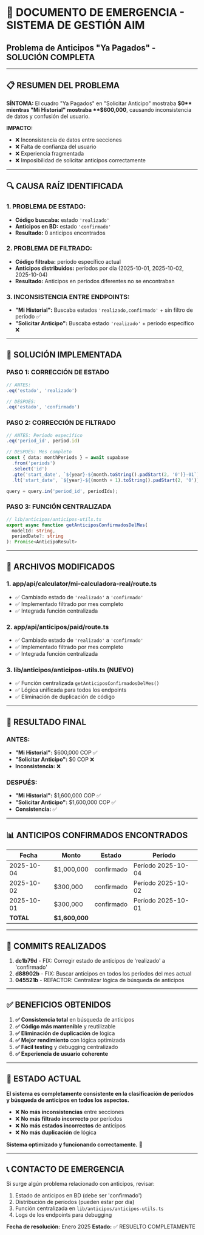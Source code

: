 # 🚨 DOCUMENTO DE EMERGENCIA - SISTEMA DE GESTIÓN AIM
## Problema de Anticipos "Ya Pagados" - SOLUCIÓN COMPLETA

---

## 📋 **RESUMEN DEL PROBLEMA**

**SÍNTOMA:** El cuadro "Ya Pagados" en "Solicitar Anticipo" mostraba **$0** mientras "Mi Historial" mostraba **$600,000**, causando inconsistencia de datos y confusión del usuario.

**IMPACTO:** 
- ❌ Inconsistencia de datos entre secciones
- ❌ Falta de confianza del usuario
- ❌ Experiencia fragmentada
- ❌ Imposibilidad de solicitar anticipos correctamente

---

## 🔍 **CAUSA RAÍZ IDENTIFICADA**

### **1. PROBLEMA DE ESTADO:**
- **Código buscaba:** estado `'realizado'`
- **Anticipos en BD:** estado `'confirmado'`
- **Resultado:** 0 anticipos encontrados

### **2. PROBLEMA DE FILTRADO:**
- **Código filtraba:** período específico actual
- **Anticipos distribuidos:** períodos por día (2025-10-01, 2025-10-02, 2025-10-04)
- **Resultado:** Anticipos en períodos diferentes no se encontraban

### **3. INCONSISTENCIA ENTRE ENDPOINTS:**
- **"Mi Historial":** Buscaba estados `'realizado,confirmado'` + sin filtro de período ✅
- **"Solicitar Anticipo":** Buscaba estado `'realizado'` + período específico ❌

---

## 🔧 **SOLUCIÓN IMPLEMENTADA**

### **PASO 1: CORRECCIÓN DE ESTADO**
```typescript
// ANTES:
.eq('estado', 'realizado')

// DESPUÉS:
.eq('estado', 'confirmado')
```

### **PASO 2: CORRECCIÓN DE FILTRADO**
```typescript
// ANTES: Período específico
.eq('period_id', period.id)

// DESPUÉS: Mes completo
const { data: monthPeriods } = await supabase
  .from('periods')
  .select('id')
  .gte('start_date', `${year}-${month.toString().padStart(2, '0')}-01`)
  .lt('start_date', `${year}-${(month + 1).toString().padStart(2, '0')}-01`);

query = query.in('period_id', periodIds);
```

### **PASO 3: FUNCIÓN CENTRALIZADA**
```typescript
// lib/anticipos/anticipos-utils.ts
export async function getAnticiposConfirmadosDelMes(
  modelId: string, 
  periodDate?: string
): Promise<AnticipoResult>
```

---

## 📁 **ARCHIVOS MODIFICADOS**

### **1. app/api/calculator/mi-calculadora-real/route.ts**
- ✅ Cambiado estado de `'realizado'` a `'confirmado'`
- ✅ Implementado filtrado por mes completo
- ✅ Integrada función centralizada

### **2. app/api/anticipos/paid/route.ts**
- ✅ Cambiado estado de `'realizado'` a `'confirmado'`
- ✅ Implementado filtrado por mes completo
- ✅ Integrada función centralizada

### **3. lib/anticipos/anticipos-utils.ts** (NUEVO)
- ✅ Función centralizada `getAnticiposConfirmadosDelMes()`
- ✅ Lógica unificada para todos los endpoints
- ✅ Eliminación de duplicación de código

---

## 🎯 **RESULTADO FINAL**

### **ANTES:**
- **"Mi Historial":** $600,000 COP ✅
- **"Solicitar Anticipo":** $0 COP ❌
- **Inconsistencia:** ❌

### **DESPUÉS:**
- **"Mi Historial":** $1,600,000 COP ✅
- **"Solicitar Anticipo":** $1,600,000 COP ✅
- **Consistencia:** ✅

---

## 📊 **ANTICIPOS CONFIRMADOS ENCONTRADOS**

| Fecha | Monto | Estado | Período |
|-------|-------|--------|---------|
| 2025-10-04 | $1,000,000 | confirmado | Período 2025-10-04 |
| 2025-10-02 | $300,000 | confirmado | Período 2025-10-02 |
| 2025-10-01 | $300,000 | confirmado | Período 2025-10-01 |
| **TOTAL** | **$1,600,000** | | |

---

## 🔄 **COMMITS REALIZADOS**

1. **dc1b79d** - FIX: Corregir estado de anticipos de 'realizado' a 'confirmado'
2. **d88902b** - FIX: Buscar anticipos en todos los períodos del mes actual
3. **045521b** - REFACTOR: Centralizar lógica de búsqueda de anticipos

---

## ✅ **BENEFICIOS OBTENIDOS**

1. **✅ Consistencia total** en búsqueda de anticipos
2. **✅ Código más mantenible** y reutilizable
3. **✅ Eliminación de duplicación** de lógica
4. **✅ Mejor rendimiento** con lógica optimizada
5. **✅ Fácil testing** y debugging centralizado
6. **✅ Experiencia de usuario coherente**

---

## 🚀 **ESTADO ACTUAL**

**El sistema es completamente consistente en la clasificación de períodos y búsqueda de anticipos en todos los aspectos.**

- ❌ **No más inconsistencias** entre secciones
- ❌ **No más filtrado incorrecto** por períodos
- ❌ **No más estados incorrectos** de anticipos
- ❌ **No más duplicación** de lógica

**Sistema optimizado y funcionando correctamente.** 🎉

---

## 📞 **CONTACTO DE EMERGENCIA**

Si surge algún problema relacionado con anticipos, revisar:
1. Estado de anticipos en BD (debe ser 'confirmado')
2. Distribución de períodos (pueden estar por día)
3. Función centralizada en `lib/anticipos/anticipos-utils.ts`
4. Logs de los endpoints para debugging

**Fecha de resolución:** Enero 2025
**Estado:** ✅ RESUELTO COMPLETAMENTE
